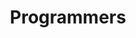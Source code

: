 ---
title: "Programmers"
layout: category
permalink: /ps/baekjoon/
author_profile: true
taxonomy: Programmers
sidebar:
  nav: "categories"
---